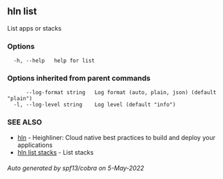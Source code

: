 ## hln list

List apps or stacks

### Options

```
  -h, --help   help for list
```

### Options inherited from parent commands

```
      --log-format string   Log format (auto, plain, json) (default "plain")
  -l, --log-level string    Log level (default "info")
```

### SEE ALSO

* [hln](hln.md)	 - Heighliner: Cloud native best practices to build and deploy your applications
* [hln list stacks](hln_list_stacks.md)	 - List stacks

###### Auto generated by spf13/cobra on 5-May-2022

